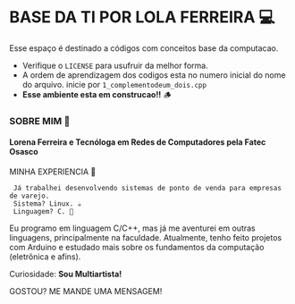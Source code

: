 # BASE DA TI POR LOLA FERREIRA 💻
Esse espaço é destinado a códigos com conceitos base da computacao. 
   + Verifique o `LICENSE` para usufruir da melhor forma.
   + A ordem de aprendizagem dos codigos esta no numero inicial do nome do arquivo. inicie por `1_complementodeum_dois.cpp`
   + **Esse ambiente esta em construcao!!** 🪵
     
### SOBRE MIM 🔖
#### Lorena Ferreira e Tecnóloga em Redes de Computadores pela Fatec Osasco
MINHA EXPERIENCIA 🔽

     Já trabalhei desenvolvendo sistemas de ponto de venda para empresas de varejo. 
     Sistema? Linux. ☕
     Linguagem? C. 🦖
Eu programo em linguagem C/C++, mas já me aventurei em outras linguagens, principalmente na faculdade.
Atualmente, tenho feito projetos com Arduino e estudado mais sobre os fundamentos da computação (eletrônica e afins).

Curiosidade: **Sou Multiartista!**

GOSTOU? ME MANDE UMA MENSAGEM!
